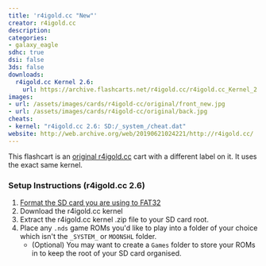 ```yaml
---
title: 'r4igold.cc "New"'
creator: r4igold.cc
description:
categories:
- galaxy_eagle
sdhc: true
dsi: false
3ds: false
downloads:
  r4igold.cc Kernel 2.6:
    url: https://archive.flashcarts.net/r4igold.cc/r4igold.cc_Kernel_2.6.zip
images:
- url: /assets/images/cards/r4igold-cc/original/front_new.jpg
- url: /assets/images/cards/r4igold-cc/original/back.jpg
cheats:
- kernel: "r4igold.cc 2.6: SD:/_system_/cheat.dat"
website: http://web.archive.org/web/20190621024221/http://r4igold.cc/
---
```

This flashcart is an [original r4igold.cc](/card/r4igold-cc-original.html) cart with a different label on it. It uses the exact same kernel.

### Setup Instructions (r4igold.cc 2.6)
1. [Format the SD card you are using to FAT32](https://wiki.hacks.guide/wiki/Formatting_an_SD_card)
1. Download the r4igold.cc kernel
1. Extract the r4igold.cc kernel .zip file to your SD card root.
1. Place any `.nds` game ROMs you'd like to play into a folder of your choice which isn't the `_SYSTEM_` or `MOONSHL` folder.
    - (Optional) You may want to create a `Games` folder to store your ROMs in to keep the root of your SD card organised.